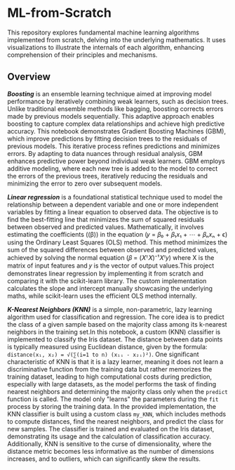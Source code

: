 # ML-from-Scratch

This repository explores fundamental machine learning algorithms implemented from scratch, delving into the underlying mathematics. It uses visualizations to illustrate the internals of each algorithm, enhancing comprehension of their principles and mechanisms.

## Overview

**_Boosting_** is an ensemble learning technique aimed at improving model performance by iteratively combining weak learners, such as decision trees. Unlike traditional ensemble methods like bagging, boosting corrects errors made by previous models sequentially. This adaptive approach enables boosting to capture complex data relationships and achieve high predictive accuracy. This notebook demonstrates Gradient Boosting Machines (GBM), which improve predictions by fitting decision trees to the residuals of previous models. This iterative process refines predictions and minimizes errors. By adapting to data nuances through residual analysis, GBM enhances predictive power beyond individual weak learners. GBM employs additive modeling, where each new tree is added to the model to correct the errors of the previous trees, iteratively reducing the residuals and minimizing the error to zero over subsequent models.

**_Linear regression_** is a foundational statistical technique used to model the relationship between a dependent variable and one or more independent variables by fitting a linear equation to observed data. The objective is to find the best-fitting line that minimizes the sum of squared residuals between observed and predicted values. Mathematically, it involves estimating the coefficients ((β)) in the equation (𝑦 = 𝛽₀ + 𝛽₁𝑥₁ + ⋯ + 𝛽ₙ𝑥ₙ + ϵ) using the Ordinary Least Squares (OLS) method. This method minimizes the sum of the squared differences between observed and predicted values, achieved by solving the normal equation (𝛽 = (𝑋ᵀ𝑋)⁻¹𝑋ᵀ𝑦) where 
X is the matrix of input features and 𝑦 is the vector of output values.This project demonstrates linear regression by implementing it from scratch and comparing it with the scikit-learn library. The custom implementation calculates the slope and intercept manually showcasing the underlying maths, while scikit-learn uses the efficient OLS method internally.

**_K-Nearest Neighbors (KNN)_** is a simple, non-parametric, lazy learning algorithm used for classification and regression. The core idea is to predict the class of a given sample based on the majority class among its k-nearest neighbors in the training set.In this notebook, a custom (KNN) classifier is implemented to classify the Iris dataset. The distance between data points is typically measured using Euclidean distance, given by the formula: `distance(x₁, x₂) = √(∑(i=1 to n) (x₁ᵢ - x₂ᵢ)²)`. One significant characteristic of KNN is that it is a lazy learner, meaning it does not learn a discriminative function from the training data but rather memorizes the training dataset, leading to high computational costs during prediction, especially with large datasets, as the model performs the task of finding nearest neighbors and determining the majority class only when the `predict` function is called. The model only "learns" the parameters during the `fit` process by storing the training data. In the provided implementation, the KNN classifier is built using a custom class `my_KNN`, which includes methods to compute distances, find the nearest neighbors, and predict the class for new samples. The classifier is trained and evaluated on the Iris dataset, demonstrating its usage and the calculation of classification accuracy. Additionally, KNN is sensitive to the curse of dimensionality, where the distance metric becomes less informative as the number of dimensions increases, and to outliers, which can significantly skew the results.
